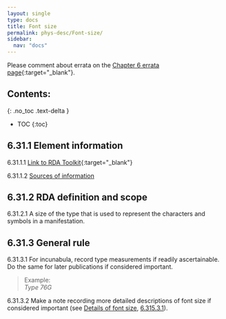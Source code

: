 ```yaml
---
layout: single
type: docs
title: Font size
permalink: phys-desc/Font-size/
sidebar:
  nav: "docs"
---
```


Please comment about errata on the [Chapter 6 errata page](https://docs.google.com/document/d/1mb67GUCT1bbQjywyeTpbjpWDe5iymT3qJ7jeoof5Ra4/edit#heading=h.8ax267b8khfm){:target="_blank"}.

## Contents:
{: .no_toc .text-delta }

- TOC
{:toc}

## 6.31.1 Element information

<a name="6.31.1.1">6.31.1.1</a> [Link to RDA Toolkit](https://beta.rdatoolkit.org/en-US_ala-74fe21a0-69e8-3a00-9ce0-a47f8b372d71){:target="_blank"}

<a name="6.31.1.2">6.31.1.2</a> [Sources of information](/DCRMR/phys-desc/#6011-sources-of-information) 

## 6.31.2 RDA definition and scope

<a name="6.31.2.1">6.31.2.1</a> A size of the type that is used to represent the characters and symbols in a manifestation.

## 6.31.3 General rule 

<a name="6.31.3.1">6.31.3.1</a> For incunabula, record type measurements if readily ascertainable. Do the same for later publications if considered important.

>Example:  
><CITE>Type 76G</CITE>

<a name="6.31.3.2">6.31.3.2</a> Make a note recording more detailed descriptions of font size if considered important (see [Details of font size](/DCRMR/phys-desc/Details-of-font-size/), [6.315.3.1](/DCRMR/phys-desc/Details-of-font-size/#6.315.3.1)).
